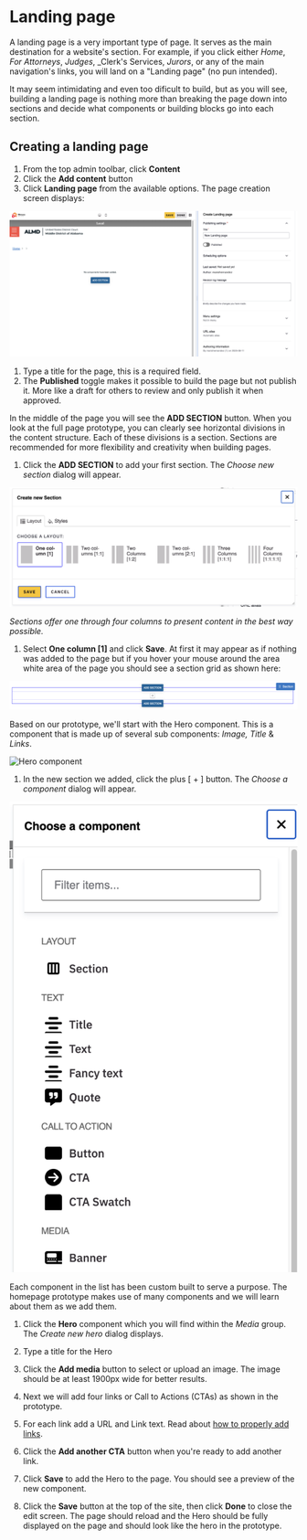 # Landing page

A landing page is a very important type of page. It serves as the main destination for a website's section. For example, if you click either _Home_, _For Attorneys_, _Judges_, _Clerk's Services, _Jurors_, or any of the main navigation's links, you will land on a "Landing page" (no pun intended).

It may seem intimidating and even too dificult to build, but as you will see, building a landing page is nothing more than breaking the page down into sections and decide what components or building blocks go into each section.

## Creating a landing page

1. From the top admin toolbar, click **Content**
1. Click the **Add content** button
1. Click **Landing page** from the available options. The page creation screen displays:

![Create a landing pae](../.gitbook/assets/landing1.png)

1. Type a title for the page, this is a required field.
1. The **Published** toggle makes it possible to build the page but not publish it. More like a draft for others to review and only publish it when approved.

In the middle of the page you will see the **ADD SECTION** button.
When you look at the full page prototype, you can clearly see horizontal divisions in the content structure. Each of these divisions is a section. Sections are recommended for more flexibility and creativity when building pages.

1. Click the **ADD SECTION** to add your first section. The _Choose new section_ dialog will appear.

![Adding a section](../.gitbook/assets/choose-section.png)

_Sections offer one through four columns to present content in the best way possible._

1. Select **One column [1]** and click **Save**. At first it may appear as if nothing was added to the page but if you hover your mouse around the area white area of the page you should see a section grid as shown here:

![Adding a section](../.gitbook/assets/section-grid.png)

Based on our prototype, we'll start with the Hero component. This is a component that is made up of several sub components: _Image, Title_ & _Links_.

![Hero component](../.gitbook/assets/hero.png)

1. In the new section we added, click the plus [ + ] button. The _Choose a component_ dialog will appear.

![Choose a component](../.gitbook/assets/comp.png)

Each component in the list has been custom built to serve a purpose. The homepage prototype makes use of many components and we will learn about them as we add them.

1. Click the **Hero** component which you will find within the _Media_ group. The _Create new hero_ dialog displays.

1. Type a title for the Hero
1. Click the **Add media** button to select or upload an image. The image should be at least 1900px wide for better results.
1. Next we will add four links or Call to Actions (CTAs) as shown in the prototype.
1. For each link add a URL and Link text. Read about [how to properly add links](../tasks/links.md).
1. Click the **Add another CTA** button when you're ready to add another link.
1. Click **Save** to add the Hero to the page. You should see a preview of the new component.
1. Click the **Save** button at the top of the site, then click **Done** to close the edit screen. The page should reload and the Hero should be fully displayed on the page and should look like the hero in the prototype.

